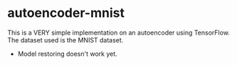 # autoencoder-mnist
This is a VERY simple implementation on an autoencoder using TensorFlow. The dataset used is the MNIST dataset.

- Model restoring doesn't work yet.
